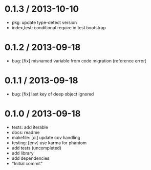 
0.1.3 / 2013-10-10
==================

 * pkg: update type-detect version
 * index,test: conditional require in test bootstrap

0.1.2 / 2013-09-18
==================

 * bug: [fix] misnamed variable from code migration (reference error)

0.1.1 / 2013-09-18
==================

 * bug: [fix] last key of deep object ignored

0.1.0 / 2013-09-18
==================

 * tests: add iterable
 * docs: readme
 * makefile: [ci] update cov handling
 * testing: [env] use karma for phantom
 * add tests (uncompleted)
 * add library
 * add dependencies
 * "Initial commit"
